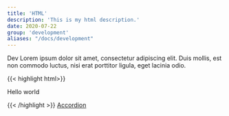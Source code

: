 ```yaml
---
title: 'HTML'
description: 'This is my html description.'
date: 2020-07-22
group: 'development'
aliases: "/docs/development"
---
```


Dev Lorem ipsum dolor sit amet, consectetur adipiscing elit. Duis mollis, est non commodo luctus, nisi erat porttitor ligula, eget lacinia odio.


{{< highlight html>}}
<div class="foo-baz">
    <p>Hello world</p>
</div>
{{< /highlight >}}

<a href="/components/accordion">
    Accordion <i class="fas fa-external-link-alt"></i>
</a>
